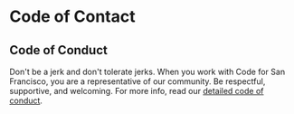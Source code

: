 # Code of Contact

## Code of Conduct

Don't be a jerk and don't tolerate jerks. When you work with Code for San Francisco, you are a representative of our community. Be respectful, supportive, and welcoming. For more info, read our [detailed code of conduct](https://www.google.com/url?sa=t\&rct=j\&q=\&esrc=s\&source=web\&cd=\&cad=rja\&uact=8\&ved=2ahUKEwjAtZ\_T\_9nzAhUCKX0KHeucD2cQFnoECAIQAQ\&url=https%3A%2F%2Fwww.codeforsanfrancisco.org%2Fcode-for-conduct\&usg=AOvVaw37sXSMhPige\_hCXNR4Cgo-).
